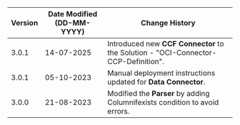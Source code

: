 | **Version** | **Date Modified (DD-MM-YYYY)** | **Change History**                                                          |
|-------------|--------------------------------|-----------------------------------------------------------------------------|
| 3.0.1       | 14-07-2025                     | Introduced new **CCF Connector** to the Solution - "OCI-Connector-CCP-Definition".|
| 3.0.1       | 05-10-2023                     | Manual deployment instructions updated for **Data Connector**.               |
| 3.0.0       | 21-08-2023                     | Modified the **Parser** by adding Columnifexists condition to avoid errors. |